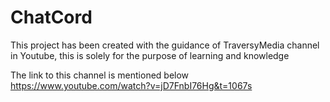 # ChatCord
This project has been created with the guidance of TraversyMedia channel in Youtube, this is solely for the purpose of learning and knowledge 

The link to this channel is mentioned below
https://www.youtube.com/watch?v=jD7FnbI76Hg&t=1067s

